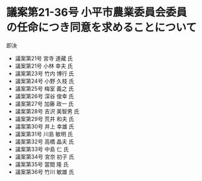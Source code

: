 # 議案第21-36号 小平市農業委員会委員の任命につき同意を求めることについて

<i class="fa fa-gavel" aria-hidden="true"></i> 即決

- 議案第21号 宮寺 達藏 氏
- 議案第21号 小林 幸夫 氏
- 議案第23号 竹内 博行 氏
- 議案第24号 小野 久枝 氏
- 議案第25号 梅室 義之 氏
- 議案第26号 深谷 俊幸 氏
- 議案第27号 加藤 政一 氏
- 議案第28号 吉沢 美智男 氏
- 議案第29号 荒井 和夫 氏
- 議案第30号 井上 幸雄 氏
- 議案第31号 川島 敏明 氏
- 議案第32号 高橋 晶夫 氏
- 議案第33号 中島 仁 氏
- 議案第34号 宮奈 初子 氏
- 議案第35号 當間 隆 氏
- 議案第36号 竹川 敏雄 氏


